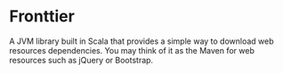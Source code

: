 Fronttier
=========

A JVM library built in Scala that provides a simple way to download web resources dependencies. You may think of it as the Maven for web resources such as jQuery or Bootstrap.
